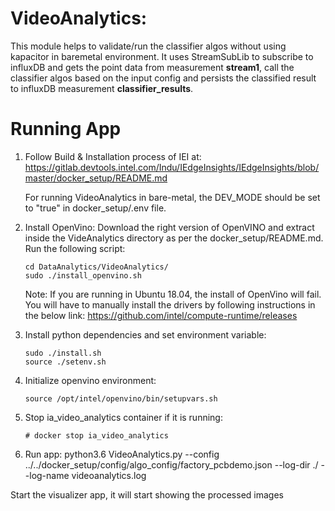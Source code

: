 # VideoAnalytics:

This module helps to validate/run the classifier algos without using kapacitor in baremetal environment.
It uses StreamSubLib to subscribe to influxDB and gets the point data from measurement **stream1**,
call the classifier algos based on the input config and persists the classified result to influxDB measurement **classifier_results**.

# Running App

1) Follow Build & Installation process of IEI at:
   https://gitlab.devtools.intel.com/Indu/IEdgeInsights/IEdgeInsights/blob/master/docker_setup/README.md

   For running VideoAnalytics in bare-metal, the DEV_MODE should be set to "true" in docker_setup/.env file.

2) Install OpenVino:
   Download the right version of OpenVINO and extract inside the VideAnalytics directory as per the docker_setup/README.md.
   Run the following script:
   ```
   cd DataAnalytics/VideoAnalytics/
   sudo ./install_openvino.sh
   ```

   Note: If you are running in Ubuntu 18.04, the install of OpenVino will fail. You will have to manually install the drivers by following instructions in the below link:
   https://github.com/intel/compute-runtime/releases

3) Install python dependencies and set environment variable:
    ```
    sudo ./install.sh
    source ./setenv.sh
    ```

4) Initialize openvino environment:
   ```
   source /opt/intel/openvino/bin/setupvars.sh
   ```
5) Stop ia_video_analytics container if it is running:
    ```
    # docker stop ia_video_analytics
    ```
6) Run app:
    python3.6 VideoAnalytics.py --config ../../docker_setup/config/algo_config/factory_pcbdemo.json  --log-dir ./ --log-name videoanalytics.log

  Start the visualizer app, it will start showing the processed images